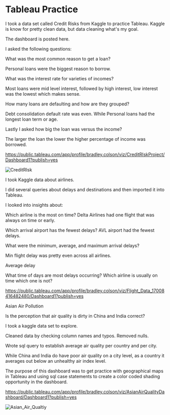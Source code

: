 # Tableau Practice


I took a data set called Credit Risks from Kaggle to practice Tableau.  Kaggle is know for pretty clean data, but data cleaning what's my goal.

The dashboard is posted here.

I asked the following questions:



What was the most common reason to get a loan?

Personal loans were the biggest reason to borrow.



What was the interest rate for varieties of incomes?

Most loans were mid level interest, followed by high interest, low interest was the lowest which makes sense.



How many loans are defaulting and how are they grouped?

Debt consolidation default rate was even. While Personal loans had the longest loan term or age.


Lastly I asked how big the loan was versus the income?

The larger the loan the lower the higher percentage of income was borrowed.


https://public.tableau.com/app/profile/bradley.colson/viz/CreditRIskProject/Dashboard1?publish=yes


![CreditRIsk](https://github.com/BradleyColson/Tableau_Practice/assets/132014177/3674f2de-17f7-42a6-a2d0-e3e5aaf27893)

I took Kaggle data about airlines.

I did several queries about delays and destinations and then imported it into Tableau.

I looked into insights about:


Which airline is the most on time?
Delta Airlines had one flight that was always on time or early.


Which arrival airport has the fewest delays?
AVL airport had the fewest delays.


What were the minimum, average, and maximum arrival delays?

Min flight delay was pretty even across all airlines.

Average delay 


  What time of days are most delays occurring?
  Which airline is usually on time which one is not?


https://public.tableau.com/app/profile/bradley.colson/viz/Flight_Data_17008416482480/Dashboard1?publish=yes


Asian Air Pollution

Is the perception that air quality is dirty in China and India correct?

I took a kaggle data set to explore.

Cleaned data by checking column names and typos. Removed nulls.

Wrote sql query to establish average air quality per country and per city.

While China and India do have poor air quality on a city level, as a country it averages out below an unhealthy air index level.

The purpose of this dashboard was to get practice with geographical maps in Tableau and using sql case statements to create a color coded shading opportunity in the dashboard.

https://public.tableau.com/app/profile/bradley.colson/viz/AsianAirQualityDashboard/Dashboard1?publish=yes

![Asian_Air_Qualtiy](https://github.com/BradleyColson/Tableau_Practice/assets/132014177/074350d2-f1d8-46a9-9c22-ce66b8a30ce4)

